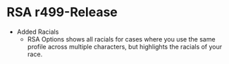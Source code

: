 # RSA r499-Release
* Added Racials
    * RSA Options shows all racials for cases where you use the same profile across multiple characters, but highlights the racials of your race.